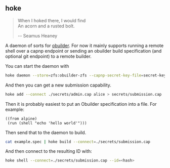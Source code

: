 hoke
----

> When I hoked there, I would find <br>
> An acorn and a rusted bolt.
>
>   -- Seamus Heaney

A daemon of sorts for [obuilder](https://github.com/ocurrent/obuilder). For now it mainly supports running a remote shell over a capnp endpoint or sending an obuilder build specification (and optional git endpoint) to a remote builder.

You can start the daemon with

```sh
hoke daemon --store=zfs:obuilder-zfs --capnp-secret-key-file=secret-key.pem --capnp-listen-address=unix:/tmp/ocurrent2.sock
```

And then you can get a new submission capability.

```sh
hoke add --connect ./secrets/admin.cap alice > secrets/submission.cap
```

Then it is probably easiest to put an Obuilder specification into a file. For example:

```
((from alpine)
 (run (shell "echo 'hello world'")))
```

Then send that to the daemon to build.

```sh
cat example.spec | hoke build --connect=./secrets/submission.cap
```

And then connect to the resulting ID with:

```sh
hoke shell --connect=./secrets/submission.cap --id=<hash>
```


